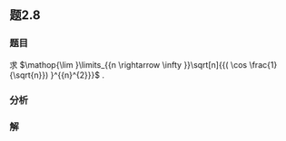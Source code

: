 ## 题2.8
### 题目
求 $\mathop{\lim }\limits_{{n \rightarrow  \infty }}\sqrt[n]{{( \cos \frac{1}{\sqrt{n}}) }^{{n}^{2}}}$ .
### 分析

### 解